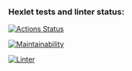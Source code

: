 ### Hexlet tests and linter status:
[![Actions Status](https://github.com/OlegArtemiev/frontend-project-lvl1/workflows/hexlet-check/badge.svg)](https://github.com/OlegArtemiev/frontend-project-lvl1/actions)

[![Maintainability](https://api.codeclimate.com/v1/badges/a99a88d28ad37a79dbf6/maintainability)](https://codeclimate.com/github/codeclimate/codeclimate/maintainability)

[![Linter](https://github.com/OlegArtemiev/frontend-project-lvl1/actions/workflows/eslit.yml/badge.svg)](https://github.com/OlegArtemiev/frontend-project-lvl1/actions/workflows/eslit.yml)